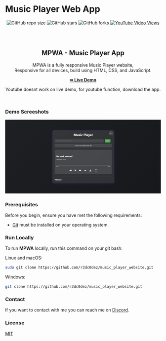 # Music Player Web App
<div align="center">
  
  ![GitHub repo size](https://img.shields.io/github/repo-size/r3dc0dez/music_player_website)
  ![GitHub stars](https://img.shields.io/github/stars/r3dc0dez/music_player_website?style=social)
  ![GitHub forks](https://img.shields.io/github/forks/r3dc0dez/music_player_website?style=social)
  [![YouTube Video Views](https://img.shields.io/youtube/views/bZ-7WdMJLvA?style=social)](https://youtu.be/bZ-7WdMJLvA)

  <br />
  <br />

  <h2 align="center">MPWA - Music Player App</h2>

  MPWA is a fully responsive Music Player website, <br />Responsive for all devices, build using HTML, CSS, and JavaScript.

  <a href="https://music-player-website-iota.vercel.app" target="_blank"><strong>➥ Live Demo</strong></a>
  <p align="center">Youtube doesnt work on live demo, for youtube function, download the app.<p>

</div>

<br />

### Demo Screeshots

![Preview Site Demo](./js/images/preview2.png "Desktop Demo")

### Prerequisites

Before you begin, ensure you have met the following requirements:

* [Git](https://git-scm.com/downloads "Download Git") must be installed on your operating system.

### Run Locally

To run **MPWA** locally, run this command on your git bash:

Linux and macOS:

```bash
sudo git clone https://github.com/r3dc0dez/music_player_website.git
```

Windows:

```bash
git clone https://github.com/r3dc0dez/music_player_website.git
```

### Contact

If you want to contact with me you can reach me on [Discord](https://discord.com/users/711836957201793056).

### License

[MIT](https://choosealicense.com/licenses/mit/)
